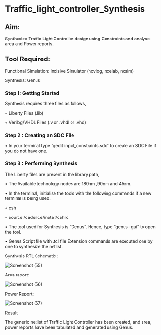 # Traffic_light_controller_Synthesis

## Aim:

Synthesize Traffic Light Controller design using Constraints and analyse area and Power reports.

## Tool Required:

Functional Simulation: Incisive Simulator (ncvlog, ncelab, ncsim)

Synthesis: Genus

### Step 1: Getting Started

Synthesis requires three files as follows,

◦ Liberty Files (.lib)

◦ Verilog/VHDL Files (.v or .vhdl or .vhd)

### Step 2 : Creating an SDC File

•	In your terminal type “gedit input_constraints.sdc” to create an SDC File if you do not have one.

### Step 3 : Performing Synthesis

The Liberty files are present in the library path,

• The Available technology nodes are 180nm ,90nm and 45nm.

• In the terminal, initialise the tools with the following commands if a new terminal is being used.

◦ csh

◦ source /cadence/install/cshrc

• The tool used for Synthesis is “Genus”. Hence, type “genus -gui” to open the tool.

• Genus Script file with .tcl file Extension commands are executed one by one to synthesize the netlist.

Synthesis RTL Schematic :

![Screenshot (55)](https://github.com/user-attachments/assets/a9c5ee9b-f404-4133-a652-65323f3641b0)

Area report:

![Screenshot (56)](https://github.com/user-attachments/assets/64a00926-ec95-48e2-a483-069956fc3c5c)

Power Report:

![Screenshot (57)](https://github.com/user-attachments/assets/39909d29-512d-4d75-968d-aa88acd13280)

Result:

The generic netlist of Traffic Light Controller has been created, and area, power reports have been tabulated and generated using Genus.
